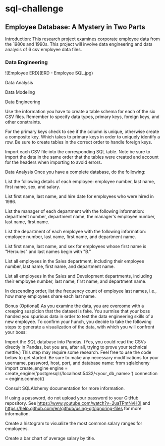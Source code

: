 # sql-challenge
## Employee Database: A Mystery in Two Parts

Introduction:
This research project examines corporate employee data from the 1980s and 1990s.  This project will involve data engineering and data analysis of 6 csv employee data files.   


### Data Engineering
![Employee ERD](ERD - Employee SQL.jpg)

Data Analysis




Data Modeling


Data Engineering


Use the information you have to create a table schema for each of the six CSV files. Remember to specify data types, primary keys, foreign keys, and other constraints.

For the primary keys check to see if the column is unique, otherwise create a composite key. Which takes to primary keys in order to uniquely identify a row.
Be sure to create tables in the correct order to handle foreign keys.



Import each CSV file into the corresponding SQL table. Note be sure to import the data in the same order that the tables were created and account for the headers when importing to avoid errors.



Data Analysis
Once you have a complete database, do the following:


List the following details of each employee: employee number, last name, first name, sex, and salary.


List first name, last name, and hire date for employees who were hired in 1986.


List the manager of each department with the following information: department number, department name, the manager's employee number, last name, first name.


List the department of each employee with the following information: employee number, last name, first name, and department name.


List first name, last name, and sex for employees whose first name is "Hercules" and last names begin with "B."


List all employees in the Sales department, including their employee number, last name, first name, and department name.


List all employees in the Sales and Development departments, including their employee number, last name, first name, and department name.


In descending order, list the frequency count of employee last names, i.e., how many employees share each last name.



Bonus (Optional)
As you examine the data, you are overcome with a creeping suspicion that the dataset is fake. You surmise that your boss handed you spurious data in order to test the data engineering skills of a new employee. To confirm your hunch, you decide to take the following steps to generate a visualization of the data, with which you will confront your boss:


Import the SQL database into Pandas. (Yes, you could read the CSVs directly in Pandas, but you are, after all, trying to prove your technical mettle.) This step may require some research. Feel free to use the code below to get started. Be sure to make any necessary modifications for your username, password, host, port, and database name:
from sqlalchemy import create_engine
engine = create_engine('postgresql://localhost:5432/<your_db_name>')
connection = engine.connect()




Consult SQLAlchemy documentation for more information.


If using a password, do not upload your password to your GitHub repository. See https://www.youtube.com/watch?v=2uaTPmNvH0I and https://help.github.com/en/github/using-git/ignoring-files for more information.




Create a histogram to visualize the most common salary ranges for employees.


Create a bar chart of average salary by title.
